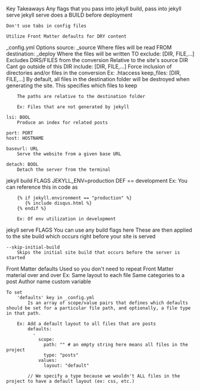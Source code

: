 Key Takeaways
	Any flags that you pass into jekyll build, pass into jekyll serve
		jekyll serve does a BUILD before deployment

	Don't use tabs in config files

	Utilize Front Matter defaults for DRY content

_config.yml Options
	source: _source
		Where files will be read FROM
	destination: _deploy
		Where the files will be written TO
	exclude: [DIR, FILE,...]
		Excludes DIRS/FILES from the conversion
			Relative to the site's source DIR
				Cant go outside of this DIR
	include: [DIR, FILE,...]
		Force inclusion of directories and/or files in the conversion
		Ex:
			.htaccess
	keep_files: [DIR, FILE,...]
		By default, all files in the destination folder will be destroyed when generating the site.  This specifies which files to keep

		The paths are relative to the destination folder

		Ex: Files that are not generated by jekyll

	lsi: BOOL
		Produce an index for related posts

	port: PORT
	host: HOSTNAME

	baseurl: URL
		Serve the website from a given base URL

	detach: BOOL
		Detach the server from the terminal


jekyll build FLAGS
	JEKYLL_ENV=production
		DEF == development
		Ex: You can reference this in code as

		{% if jekyll.environment == "production" %}
		   {% include disqus.html %}
		{% endif %}

		Ex: Of env utilization in development



jekyll serve FLAGS
	You can use any build flags here
		These are then applied to the site build which occurs right before your site is served

	--skip-initial-build
		Skips the initial site build that occurs before the server is started


Front Matter defaults
	Used so you don't need to repeat Front Matter material over and over
		Ex: Same layout to each file
			Same categories to a post
			Author name custom variable

	To set
		'defaults' key in _config.yml
			Is an array of scope/value pairs that defines which defaults should be set for a particular file path, and optionally, a file type in that path.

		Ex: Add a default layout to all files that are posts
			defaults:
			  -
			    scope:
			      path: "" # an empty string here means all files in the project
			      type: "posts"
			    values:
			      layout: "default"

			// We specify a type because we wouldn't ALL files in the project to have a default layout (ex: css, etc.)
			





